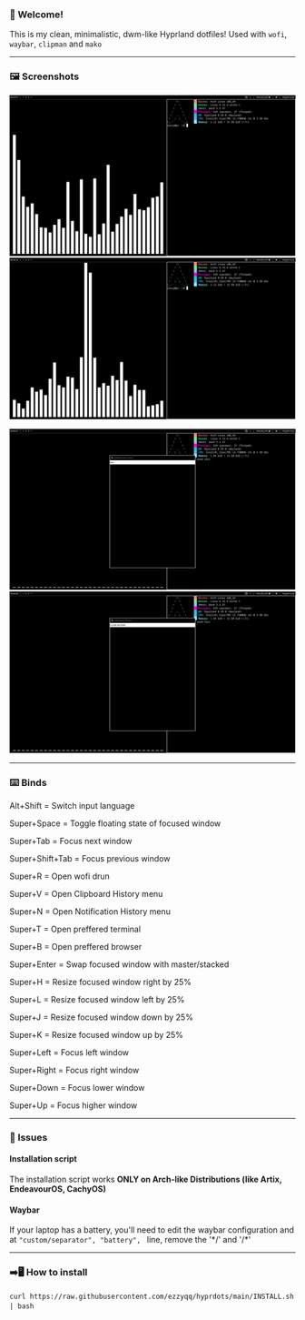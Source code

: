 ### 👋 Welcome!
This is my clean, minimalistic, dwm-like Hyprland dotfiles!
Used with `wofi`, `waybar`, `clipman` and `mako`

---

### 🖼️ Screenshots
![Desktop 1](screenshots/1.png)
![Desktop 2](screenshots/2.png)

![Notifications](screenshots/3.png)
![Clipboard](screenshots/4.png)

---

### ⌨️ Binds
Alt+Shift = Switch input language

Super+Space = Toggle floating state of focused window

Super+Tab = Focus next window

Super+Shift+Tab = Focus previous window

Super+R = Open wofi drun

Super+V = Open Clipboard History menu

Super+N = Open Notification History menu

Super+T = Open preffered terminal

Super+B = Open preffered browser

Super+Enter = Swap focused window with master/stacked

Super+H = Resize focused window right by 25%

Super+L = Resize focused window left by 25%

Super+J = Resize focused window down by 25%

Super+K = Resize focused window up by 25%

Super+Left = Focus left window

Super+Right = Focus right window

Super+Down = Focus lower window

Super+Up = Focus higher window

---

### 🚨 Issues
#### Installation script
The installation script works **ONLY on Arch-like Distributions (like Artix, EndeavourOS, CachyOS)**

#### Waybar
If your laptop has a battery, you'll need to edit the waybar configuration and at `"custom/separator", "battery", ` line, remove the '\*/' and '\/*'

---

### ➡️🖥️ How to install
`curl https://raw.githubusercontent.com/ezzyqq/hyprdots/main/INSTALL.sh | bash`
